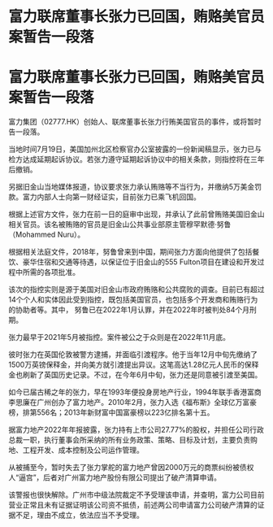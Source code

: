 # 富力联席董事长张力已回国，贿赂美官员案暂告一段落

# 富力联席董事长张力已回国，贿赂美官员案暂告一段落

富力集团（02777.HK）创始人、联席董事长张力行贿美国官员的事件，或将暂时告一段落。

当地时间7月19日，美国加州北区检察官办公室披露的一份新闻稿显示，张力已与检方达成延期起诉协议。若张力遵守延期起诉协议中的相关条款，则指控将在三年后撤销。

另据旧金山当地媒体报道，协议要求张力承认贿赂等不当行为，并缴纳5万美金罚款。富力内部人士向第一财经证实，目前张力已乘飞机回国。

根据上述官方文件，张力在前一日的庭审中出现，并承认了此前曾贿赂美国旧金山相关官员。该名被贿赂的官员是旧金山公共事业部原主管穆罕默德·努鲁（Mohammed
Nuru）。

根据相关法庭文件，2018年，努鲁曾来到中国，期间张力方面向他提供了包括餐饮、豪华住宿和交通等待遇，以保证位于旧金山的555
Fulton项目在建设和开发过程中所需的各项批准。

该次的指控实则是源于美国对旧金山市政府贿赂和公共腐败的调查。目前已有超过14个个人和实体因此受到指控，既包括美国官员，也包括多个开发商和贿赂行为的协助者等。其中，
努鲁已在2022年1月认罪，并在2022年时被判处84个月刑期。

张力最早于2021年5月被指控。案件被公之于众则是在2022年11月底。

彼时张力在英国伦敦被警方逮捕，并面临引渡程序。他于当年12月中旬先缴纳了1500万英镑保释金，并向美方就引渡提出异议。这笔高达1.28亿元人民币的保释金也刷新了英国历史记录。不过，在今年6月中旬，张力还是同意被引渡至美国。

如今已届古稀之年的张力，早在1993年便投身房地产行业，1994年联手香港富商李思廉在广州创办了富力地产。2010年2月，张力入选《福布斯》全球亿万富豪榜，排第556名；2013年新财富中国富豪榜以223亿排名第十五。

据富力地产2022年年报披露，张力持有上市公司27.77%的股权，并担任公司行政总裁一职，执行董事会所采纳的所有业务政策、策略、目标及计划，主要负责购地、工程开发、成本控制及公司运作管理。

从被捕至今，暂时失去了张力掌舵的富力地产曾因2000万元的商票纠纷被债权人“逼宫”，后者对广州富力地产股份有限公司提出了破产清算申请。

该警报也很快解除。广州市中级法院裁定不予受理该申请，并查明，富力公司目前营业正常且未有证据证明该公司资不抵债，前述两公司申请富力公司破产清算的证据不足，理由不成立，依法应当不予受理。

